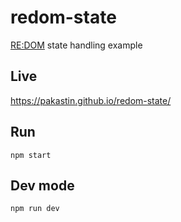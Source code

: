 # redom-state
[RE:DOM](https://redom.js.org) state handling example

## Live
https://pakastin.github.io/redom-state/

## Run
```
npm start
```

## Dev mode
```
npm run dev
```
